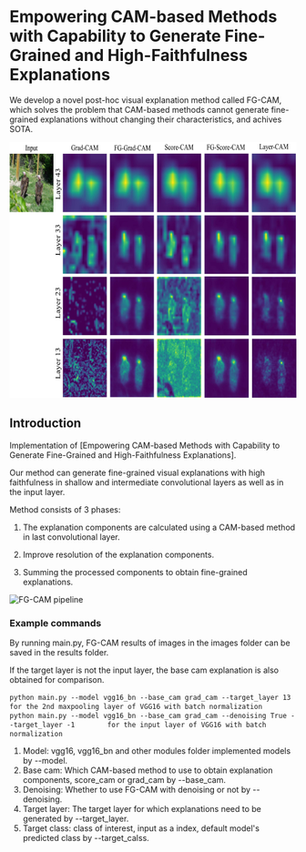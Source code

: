 # Empowering CAM-based Methods with Capability to Generate Fine-Grained and High-Faithfulness Explanations

We develop a novel post-hoc visual explanation method called FG-CAM, which solves the problem that
CAM-based methods cannot generate fine-grained explanations without changing their characteristics, and achives SOTA.

<img src="pics/comparison.jpg" width="600px" height="450px" title="Comparison" alt="Comparison"></img><br/>


## Introduction
Implementation of [Empowering CAM-based Methods with Capability to Generate Fine-Grained and High-Faithfulness Explanations].

Our method can generate fine-grained visual explanations with high faithfulness in shallow 
and intermediate convolutional layers as well as in the input layer.

Method consists of 3 phases:

1. The explanation components are calculated using a CAM-based method in last convolutional layer.

2. Improve resolution of the explanation components.

3. Summing the processed components to obtain fine-grained explanations.

<img src="pics/pipeline.jpg" width="1200px" height="450px" title="FG-CAM pipeline" alt="FG-CAM pipeline"></img><br/>


### Example commands
By running main.py, FG-CAM results of images in the images folder can be saved in the results folder.

If the target layer is not the input layer, the base cam explanation is also obtained for comparison.

```
python main.py --model vgg16_bn --base_cam grad_cam --target_layer 13                         for the 2nd maxpooling layer of VGG16 with batch normalization
python main.py --model vgg16_bn --base_cam grad_cam --denoising True --target_layer -1        for the input layer of VGG16 with batch normalization
```
1. Model: vgg16, vgg16_bn and other modules folder implemented models by --model. 
2. Base cam: Which CAM-based method to use to obtain explanation components, score_cam or grad_cam by --base_cam.
3. Denoising: Whether to use FG-CAM with denoising or not by --denoising.
4. Target layer: The target layer for which explanations need to be generated by --target_layer.
5. Target class: class of interest, input as a index, default model's predicted class by --target_calss.
